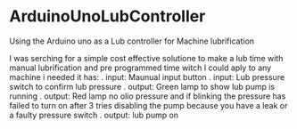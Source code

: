 # ArduinoUnoLubController
Using the Arduino uno as a Lub controller for Machine lubrification

I was serching for a simple cost effective solutione to make a lub time with manual lubrification and pre programmed time witch I could aply to any machine i needed
it has:
. input:   Maunual input button
. input:   Lub pressure switch to confirm lub pressure
. output:  Green lamp to show lub pump is running
. output:  Red lamp  no olio pressure and if blinking the pressure has failed to turn on after 3 tries disabling the pump because you have a leak or a faulty pressure switch
. output: lub pump on

